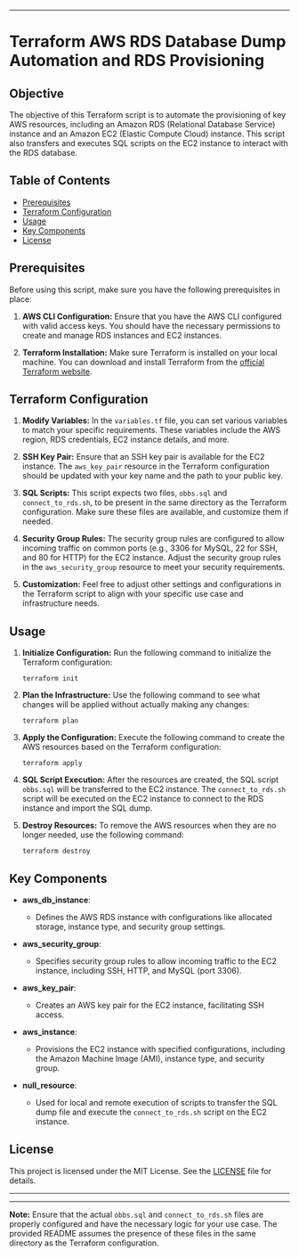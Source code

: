 
---

# Terraform AWS RDS Database Dump Automation and RDS Provisioning

## Objective

The objective of this Terraform script is to automate the provisioning of key AWS resources, including an Amazon RDS (Relational Database Service) instance and an Amazon EC2 (Elastic Compute Cloud) instance. This script also transfers and executes SQL scripts on the EC2 instance to interact with the RDS database.

## Table of Contents

- [Prerequisites](#prerequisites)
- [Terraform Configuration](#terraform-configuration)
- [Usage](#usage)
- [Key Components](#key-components)
- [License](#license)

## Prerequisites

Before using this script, make sure you have the following prerequisites in place:

1. **AWS CLI Configuration:** Ensure that you have the AWS CLI configured with valid access keys. You should have the necessary permissions to create and manage RDS instances and EC2 instances.

2. **Terraform Installation:** Make sure Terraform is installed on your local machine. You can download and install Terraform from the [official Terraform website](https://www.terraform.io/downloads.html).

## Terraform Configuration

1. **Modify Variables:** In the `variables.tf` file, you can set various variables to match your specific requirements. These variables include the AWS region, RDS credentials, EC2 instance details, and more.

2. **SSH Key Pair:** Ensure that an SSH key pair is available for the EC2 instance. The `aws_key_pair` resource in the Terraform configuration should be updated with your key name and the path to your public key.

3. **SQL Scripts:** This script expects two files, `obbs.sql` and `connect_to_rds.sh`, to be present in the same directory as the Terraform configuration. Make sure these files are available, and customize them if needed.

4. **Security Group Rules:** The security group rules are configured to allow incoming traffic on common ports (e.g., 3306 for MySQL, 22 for SSH, and 80 for HTTP) for the EC2 instance. Adjust the security group rules in the `aws_security_group` resource to meet your security requirements.

5. **Customization:** Feel free to adjust other settings and configurations in the Terraform script to align with your specific use case and infrastructure needs.

## Usage

1. **Initialize Configuration:** Run the following command to initialize the Terraform configuration:

   ```shell
   terraform init
   ```

2. **Plan the Infrastructure:** Use the following command to see what changes will be applied without actually making any changes:

   ```shell
   terraform plan
   ```

3. **Apply the Configuration:** Execute the following command to create the AWS resources based on the Terraform configuration:

   ```shell
   terraform apply
   ```

4. **SQL Script Execution:** After the resources are created, the SQL script `obbs.sql` will be transferred to the EC2 instance. The `connect_to_rds.sh` script will be executed on the EC2 instance to connect to the RDS instance and import the SQL dump.

5. **Destroy Resources:** To remove the AWS resources when they are no longer needed, use the following command:

   ```shell
   terraform destroy
   ```

## Key Components

- **aws_db_instance**:
  - Defines the AWS RDS instance with configurations like allocated storage, instance type, and security group settings.

- **aws_security_group**:
  - Specifies security group rules to allow incoming traffic to the EC2 instance, including SSH, HTTP, and MySQL (port 3306).

- **aws_key_pair**:
  - Creates an AWS key pair for the EC2 instance, facilitating SSH access.

- **aws_instance**:
  - Provisions the EC2 instance with specified configurations, including the Amazon Machine Image (AMI), instance type, and security group.

- **null_resource**:
  - Used for local and remote execution of scripts to transfer the SQL dump file and execute the `connect_to_rds.sh` script on the EC2 instance.

## License

This project is licensed under the MIT License. See the [LICENSE](LICENSE) file for details.

---


---

**Note:** Ensure that the actual `obbs.sql` and `connect_to_rds.sh` files are properly configured and have the necessary logic for your use case. The provided README assumes the presence of these files in the same directory as the Terraform configuration.